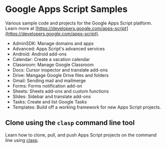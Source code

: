 # Google Apps Script Samples

Various sample code and projects for the Google Apps Script platform. Learn more at
[https://developers.google.com/apps-script](https://developers.google.com/apps-script).

* AdminSDK: Manage domains and apps
* Advanced: Apps Script's advanced services
* Android: Android add-ons
* Calendar: Create a vacation calendar
* Classroom: Manage Google Classroom
* Docs: Cursor inspector and translate add-ons
* Drive: Mangage Google Drive files and folders
* Gmail: Sending mail and mailmerge
* Forms: Forms notification add-on
* Sheets: Sheets add-ons and custom functions
* Slides: Sidebar and translate add-ons
* Tasks: Create and list Google Tasks
* Templates: Build off a working framework for new Apps Script projects.

## Clone using the `clasp` command line tool

Learn how to clone, pull, and push Apps Script projects on the command line
using [clasp](https://developers.google.com/apps-script/guides/clasp).
